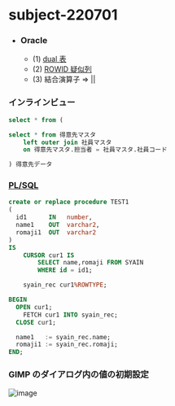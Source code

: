 # subject-220701

- ### Oracle 
  - (1) [dual 表](https://ja.wikipedia.org/wiki/DUAL%E8%A1%A8#:~:text=DUAL%E8%A1%A8%EF%BC%88DUAL%E3%81%B2%E3%82%87%E3%81%86%EF%BC%89%E3%81%AF,%E8%A1%8C%E3%81%86%E5%A0%B4%E5%90%88%E3%81%AB%E4%BD%BF%E3%82%8F%E3%82%8C%E3%82%8B%E3%80%82)
  - (2) [ROWID 疑似列](https://docs.oracle.com/cd/E16338_01/server.112/b56299/pseudocolumns008.htm)
  - (3) 結合演算子 => ||

### インラインビュー
```sql
select * from ( 

select * from 得意先マスタ 
	left outer join 社員マスタ
	on 得意先マスタ.担当者 = 社員マスタ.社員コード

) 得意先データ
```

### [PL/SQL](https://products.sint.co.jp/siob/blog/plsql#:~:text=%E3%81%BE%E3%81%A8%E3%82%81-,PL%2FSQL%E3%81%A8%E3%81%AF%EF%BC%9F,%E4%BB%A5%E4%B8%8B%E3%81%8C%E3%81%82%E3%81%92%E3%82%89%E3%82%8C%E3%81%BE%E3%81%99%E3%80%82)
```sql
create or replace procedure TEST1
(
  id1      IN   number,
  name1    OUT  varchar2,
  romaji1  OUT  varchar2
)
IS
  	CURSOR cur1 IS
		SELECT name,romaji FROM SYAIN
		WHERE id = id1;

	syain_rec cur1%ROWTYPE;

BEGIN
  OPEN cur1;
    FETCH cur1 INTO syain_rec;
  CLOSE cur1;

  name1   := syain_rec.name;
  romaji1 := syain_rec.romaji;
END;
```

### GIMP のダイアログ内の値の初期設定

![image](https://user-images.githubusercontent.com/1501327/176601988-03e9933a-83f9-4bd1-9b48-96d2ff613657.png)
